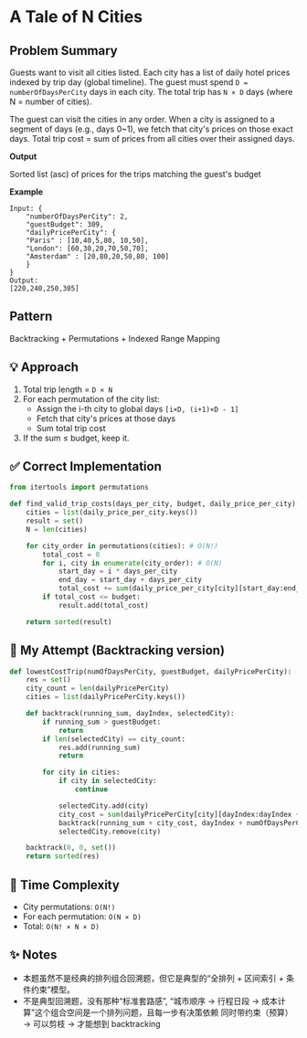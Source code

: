 # A Tale of N Cities

## Problem Summary
Guests want to visit all cities listed. Each city has a list of daily hotel prices indexed by trip day (global timeline). The guest must spend `D = numberOfDaysPerCity` days in each city. The total trip has `N × D` days (where N = number of cities).

The guest can visit the cities in any order. When a city is assigned to a segment of days (e.g., days 0~1), we fetch that city's prices on those exact days. Total trip cost = sum of prices from all cities over their assigned days.

**Output**

Sorted list (asc) of prices for the trips matching the guest's budget

**Example**
```
Input: {
    "numberOfDaysPerCity": 2,
    "guestBudget": 309,
    "dailyPricePerCity": {
    "Paris" : [10,40,5,80, 10,50],
    "London": [60,30,20,70,50,70],
    "Amsterdam" : [20,80,20,50,80, 100]
    }
}
Output:
[220,240,250,305]
```

## Pattern
Backtracking + Permutations + Indexed Range Mapping

## 💡 Approach
1. Total trip length = `D × N`
2. For each permutation of the city list:
   - Assign the i-th city to global days `[i×D, (i+1)×D - 1]`
   - Fetch that city's prices at those days
   - Sum total trip cost
3. If the sum ≤ budget, keep it.

## ✅ Correct Implementation
```python
from itertools import permutations

def find_valid_trip_costs(days_per_city, budget, daily_price_per_city):
    cities = list(daily_price_per_city.keys())
    result = set()
    N = len(cities)

    for city_order in permutations(cities): # O(N!)
        total_cost = 0
        for i, city in enumerate(city_order): # O(N)
            start_day = i * days_per_city
            end_day = start_day + days_per_city
            total_cost += sum(daily_price_per_city[city][start_day:end_day]) # O(D)
        if total_cost <= budget:
            result.add(total_cost)

    return sorted(result)
```

## 💬 My Attempt (Backtracking version)
```python
def lowestCostTrip(numOfDaysPerCity, guestBudget, dailyPricePerCity):
    res = set()
    city_count = len(dailyPricePerCity)
    cities = list(dailyPricePerCity.keys())

    def backtrack(running_sum, dayIndex, selectedCity):
        if running_sum > guestBudget:
            return
        if len(selectedCity) == city_count:
            res.add(running_sum)
            return

        for city in cities:
            if city in selectedCity:
                continue

            selectedCity.add(city)
            city_cost = sum(dailyPricePerCity[city][dayIndex:dayIndex + numOfDaysPerCity])
            backtrack(running_sum + city_cost, dayIndex + numOfDaysPerCity, selectedCity)
            selectedCity.remove(city)

    backtrack(0, 0, set())
    return sorted(res)
```

## 🧪 Time Complexity
- City permutations: `O(N!)`
- For each permutation: `O(N × D)`
- Total: `O(N! × N × D)`

## ✨ Notes
- 本题虽然不是经典的排列组合回溯题，但它是典型的“全排列 + 区间索引 + 条件约束”模型。
- 不是典型回溯题，没有那种“标准套路感”, “城市顺序 → 行程日段 → 成本计算”这个组合空间是一个排列问题，且每一步有决策依赖 同时带约束（预算）→ 可以剪枝 → 才能想到 backtracking
